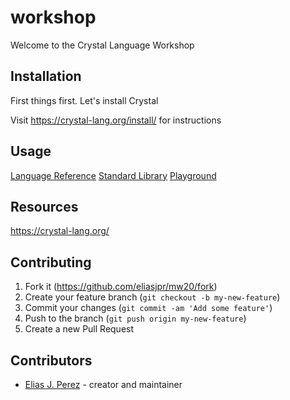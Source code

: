# workshop

Welcome to the Crystal Language Workshop

## Installation

First things first. Let's install Crystal

Visit https://crystal-lang.org/install/ for instructions

## Usage

[Language Reference](https://crystal-lang.org/reference/)
[Standard Library](https://crystal-lang.org/api/)
[Playground](https://play.crystal-lang.org/#/cr)

## Resources

https://crystal-lang.org/

## Contributing

1. Fork it (<https://github.com/eliasjpr/mw20/fork>)
2. Create your feature branch (`git checkout -b my-new-feature`)
3. Commit your changes (`git commit -am 'Add some feature'`)
4. Push to the branch (`git push origin my-new-feature`)
5. Create a new Pull Request

## Contributors

- [Elias J. Perez](https://github.com/eliasjpr) - creator and maintainer
